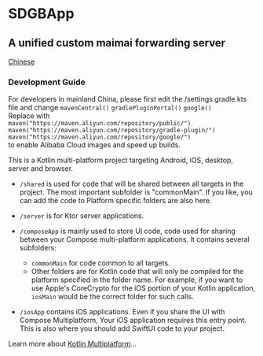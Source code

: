 # SDGBApp

## A unified custom maimai forwarding server

[Chinese](./README.md)

### Development Guide

For developers in mainland China, please first edit the /settings.gradle.kts file and change
`mavenCentral()`
`gradlePluginPortal()`
`google()`<br>
Replace with <br>
`maven("https://maven.aliyun.com/repository/public/")`
`maven("https://maven.aliyun.com/repository/gradle-plugin/")`
`maven("https://maven.aliyun.com/repository/google/")`<br>
to enable Alibaba Cloud images and speed up builds.

This is a Kotlin multi-platform project targeting Android, iOS, desktop, server and browser.

* `/shared` is used for code that will be shared between all targets in the project.
  The most important subfolder is "commonMain".
  If you like, you can add the code to
  Platform specific folders are also here.

* `/server` is for Ktor server applications.

* `/composeApp` is mainly used to store UI code, code used for sharing between your Compose multi-platform applications.
  It contains several subfolders:
    - `commonMain` for code common to all targets.
    - Other folders are for Kotlin code that will only be compiled for the platform specified in the folder name.
      For example, if you want to use Apple's CoreCrypto for the iOS portion of your Kotlin application,
      `iosMain` would be the correct folder for such calls.

* `/iosApp` contains iOS applications. Even if you share the UI with Compose Multiplatform,
  Your iOS application requires this entry point. This is also where you should add SwiftUI code to your project.

Learn more about [Kotlin Multiplatform](https://www.jetbrains.com/help/kotlin-multiplatform-dev/get-started.html)...